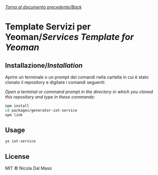 [_Torna al documento precedente/Back_](https://github.com/niktekusho/IoTDashboard/)

# Template Servizi per Yeoman/_Services Template for Yeoman_

## Installazione/_Installation_

Aprire un terminale o un prompt dei comandi nella cartella in cui è stato clonato il repository e digitare i comandi seguenti:

_Open a terminal or command prompt in the directory in which you cloned this repository and type in these commands:_

```sh
npm install
cd packages/generator-iot-service
npm link
```

## Usage

```sh
yo iot-service
```

## License

MIT © Nicola Dal Maso
